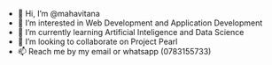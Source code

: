 - 👋 Hi, I’m @mahavitana
- 👀 I’m interested in Web Development and Application Development
- 🌱 I’m currently learning Artificial Inteligence and Data Science
- 💞️ I’m looking to collaborate on Project Pearl
- 📫 Reach me by my email or whatsapp (0783155733)

<!---
mahavitana/mahavitana is a ✨ special ✨ repository because its `README.md` (this file) appears on your GitHub profile.
You can click the Preview link to take a look at your changes.
--->
